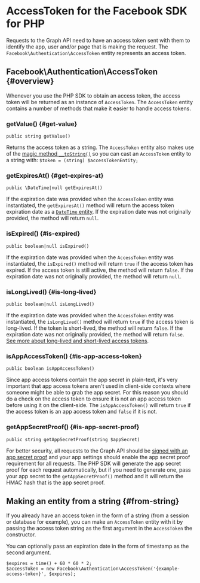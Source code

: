# AccessToken for the Facebook SDK for PHP

Requests to the Graph API need to have an access token sent with them to identify the app, user and/or page that is making the request. The `Facebook\Authentication\AccessToken` entity represents an access token.

## Facebook\Authentication\AccessToken {#overview}

Whenever you use the PHP SDK to obtain an access token, the access token will be returned as an instance of `AccessToken`. The `AccessToken` entity contains a number of methods that make it easier to handle access tokens.

### getValue() {#get-value}
~~~~
public string getValue()
~~~~
Returns the access token as a string. The `AccessToken` entity also makes use of the [magic method `__toString()`](http://php.net/manual/en/language.oop5.magic.php#object.tostring) so you can cast an `AccessToken` entity to a string with: `$token = (string) $accessTokenEntity;`

### getExpiresAt() {#get-expires-at}
~~~~
public \DateTime|null getExpiresAt()
~~~~
If the expiration date was provided when the `AccessToken` entity was instantiated, the `getExpiresAt()` method will return the access token expiration date as a [`DateTime` entity](http://php.net/manual/en/class.datetime.php). If the expiration date was not originally provided, the method will return `null`.

### isExpired() {#is-expired}
~~~~
public boolean|null isExpired()
~~~~
If the expiration date was provided when the `AccessToken` entity was instantiated, the `isExpired()` method will return `true` if the access token has expired. If the access token is still active, the method will return `false`. If the expiration date was not
originally provided, the method will return `null`.

### isLongLived() {#is-long-lived}
~~~~
public boolean|null isLongLived()
~~~~
If the expiration date was provided when the `AccessToken` entity was instantiated, the `isLongLived()` method will return `true` if the access token is long-lived. If the token is short-lived, the method will return `false`. If the expiration date was not
originally provided, the method will return `false`. [See more about long-lived and short-lived access tokens](https://developers.facebook.com/docs/facebook-login/access-tokens#extending).

### isAppAccessToken() {#is-app-access-token}
~~~~
public boolean isAppAccessToken()
~~~~
Since app access tokens contain the app secret in plain-text, it's very important that app access tokens aren't used in client-side contexts where someone might be able to grab the app secret. For this reason you should do a check on the access token to ensure it is not an app access token before using it on the client-side. The `isAppAccessToken()` will return `true` if the access token is an app access token and `false` if it is not.

### getAppSecretProof() {#is-app-secret-proof}
~~~~
public string getAppSecretProof(string $appSecret)
~~~~
For better security, all requests to the Graph API should be [signed with an app secret proof](https://developers.facebook.com/docs/graph-api/securing-requests#appsecret_proof) and your app settings should enable the app secret proof requirement for all requests. The PHP SDK will generate the app secret proof for each request automatically, but if you need to generate one, pass your app secret to the `getAppSecretProof()` method and it will return the HMAC hash that is the app secret proof.

## Making an entity from a string {#from-string}

If you already have an access token in the form of a string (from a session or database for example), you can make an `AccessToken` entity with it by passing the access token string as the first argument in the `AccessToken` the constructor.

You can optionally pass an expiration date in the form of timestamp as the second argument.

~~~~
$expires = time() + 60 * 60 * 2;
$accessToken = new Facebook\Authentication\AccessToken('{example-access-token}', $expires);
~~~~
